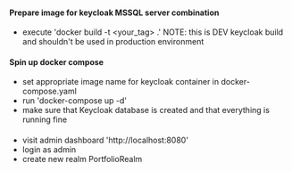 #### Prepare image for keycloak MSSQL server combination

- execute 'docker build -t <your_tag> .' NOTE: this is DEV keycloak build and shouldn't be used in production environment

#### Spin up docker compose

- set appropriate image name for keycloak container in docker-compose.yaml
- run 'docker-compose up -d'
- make sure that Keycloak database is created and that everything is running fine

####

- visit admin dashboard 'http://localhost:8080'
- login as admin
- create new realm PortfolioRealm
